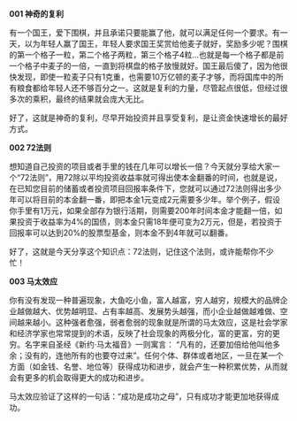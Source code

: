 **001 神奇的复利**

有一个国王，爱下围棋，并且承诺只要能赢了他，就可以满足任何一个要求。有一天，以为年轻人赢了国王，年轻人要求国王奖赏给他麦子就好，奖励多少呢？围棋的第一个格子一粒，第二个格子两粒，第三个格子4粒...也就是每一个格子都是前一个格子中麦子的一倍，一直到将棋盘的格子放慢就好。国王最后傻了，因为他很快发现，即使一粒麦子只有1克重，也需要10万亿顿的麦子才够，而将国库中的所有粮食都给年轻人还不够百分之一。这就是复利的力量，尽管起点很低，但经过很多次的乘积，最终的结果就会庞大无比。

好了，这就是神奇的复利，尽早开始投资并且享受复利，是让资金快速增长的最好方式。



**002 72法则**

想知道自己投资的项目或者手里的钱在几年可以增长一倍？今天就分享给大家一个“72法则”，用72除以平均投资收益率就可得出使本金翻番的时间，也就是说，在已知您目前的储蓄或者投资项目回报率条件下，您就可以通过72法则得出多少年可以将目前的本金翻一番，即把本金1元变成2元需要多少年。举个例子，假设你手里有1万元，如果全部存为银行活期，则需要200年时间本金才能翻一倍，如果投资于收益率为4%的国债，则本金只需18年便可变为2万元，但是，若投资于回报率可以达到20%的股票型基金，则本金不到4年就可以翻番。

好了，这就是今天分享这个知识点：72法则，记住这个法则，或许能帮你不少忙！



**003 马太效应**

你有没有发现一种普遍现象，大鱼吃小鱼，富人越富，穷人越穷，规模大的品牌企业越做越大、优势越明显、占有率越高、发展势头越强，而小企业越做越难做、空间越来越小。这种强者愈强，弱者愈弱的现象就是所谓的马太效应，这是社会学家和经济学家也常常提到的术语，反映了社会现象的两极分化，富的更富，穷的更穷。名字来自圣经《新约·马太福音》一则寓言： “凡有的，还要加倍给他叫他多余；没有的，连他所有的也要夺过来”。任何个体、群体或者地区，一旦在某一个方面（如金钱、名誉、地位等）获得成功和进步，就会产生一种积累优势，从而就会有更多的机会取得更大的成功和进步。

马太效应验证了这样的一句话：“成功是成功之母”，只有成功才能更加地获得成功。